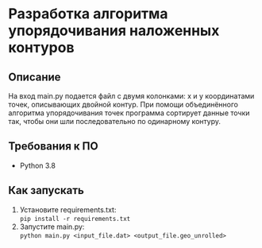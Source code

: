 # Разработка алгоритма упорядочивания наложенных контуров

## Описание
На вход main.py подается файл с двумя колонками: x и y координатами точек, описывающих двойной контур. 
При помощи объединённого алгоритма упорядочивания точек программа сортирует данные точки так, чтобы они шли последовательно по одинарному контуру.

## Требования к ПО
* Python 3.8

## Как запускать
1. Установите requirements.txt:  
```pip install -r requirements.txt```
2. Запустите main.py:   
```python main.py <input_file.dat> <output_file.geo_unrolled>```
